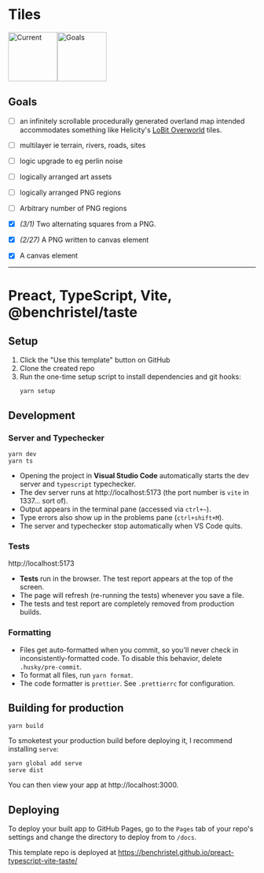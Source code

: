 # Tiles

<img src="https://user-images.githubusercontent.com/606529/222300035-1a5a14c9-6d27-43d4-ba00-0325493bbc68.png" alt="Current" style="max-width: 100%;" width=100><img src="https://user-images.githubusercontent.com/606529/222300118-8fb7db77-6b86-4e32-9c79-c086f4989a53.png" alt="Goals" style="max-width: 100%;" width=100>

## Goals
- [ ] an infinitely scrollable procedurally generated overland map intended accommodates something like Helicity's [LoBit Overworld](https://helicity.itch.io/lobit-overworld) tiles.
- [ ] multilayer ie terrain, rivers, roads, sites
- [ ] logic upgrade to eg perlin noise
- [ ] logically arranged art assets
- [ ] logically arranged PNG regions
- [ ] Arbitrary number of PNG regions
- [x] *(3/1)* Two alternating squares from a PNG.
- [x] *(2/27)* A PNG written to canvas element 
- [x] A canvas element


---
# Preact, TypeScript, Vite, @benchristel/taste

## Setup

1. Click the "Use this template" button on GitHub
2. Clone the created repo
3. Run the one-time setup script to install dependencies and git hooks:
   ```
   yarn setup
   ```

## Development

### Server and Typechecker

```
yarn dev
yarn ts
```

- Opening the project in **Visual Studio Code** automatically starts the dev server and `typescript` typechecker.
- The dev server runs at http://localhost:5173 (the port number is `vite` in 1337... sort of).
- Output appears in the terminal pane (accessed via `ctrl+~`).
- Type errors also show up in the problems pane (`ctrl+shift+M`).
- The server and typechecker stop automatically when VS Code quits.

### Tests

http://localhost:5173

- **Tests** run in the browser. The test report appears at the top of the screen.
- The page will refresh (re-running the tests) whenever you save a file.
- The tests and test report are completely removed from production builds.

### Formatting

- Files get auto-formatted when you commit, so you'll never check in inconsistently-formatted code. To disable this behavior, delete `.husky/pre-commit`.
- To format all files, run `yarn format`.
- The code formatter is `prettier`. See `.prettierrc` for configuration.

## Building for production

```
yarn build
```

To smoketest your production build before deploying it, I recommend installing `serve`:

```
yarn global add serve
serve dist
```

You can then view your app at http://localhost:3000.

## Deploying

To deploy your built app to GitHub Pages, go to the `Pages` tab of your repo's settings and change the directory to deploy from to `/docs`.

This template repo is deployed at https://benchristel.github.io/preact-typescript-vite-taste/
